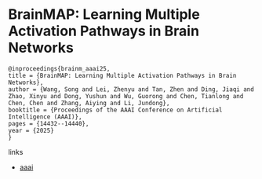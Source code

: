 # BrainMAP: Learning Multiple Activation Pathways in Brain Networks

```
@inproceedings{brainm_aaai25,
title = {BrainMAP: Learning Multiple Activation Pathways in Brain Networks},
author = {Wang, Song and Lei, Zhenyu and Tan, Zhen and Ding, Jiaqi and Zhao, Xinyu and Dong, Yushun and Wu, Guorong and Chen, Tianlong and Chen, Chen and Zhang, Aiying and Li, Jundong},
booktitle = {Proceedings of the AAAI Conference on Artificial Intelligence (AAAI)},
pages = {14432--14440},
year = {2025}
}
```

links
- [aaai](https://ojs.aaai.org/index.php/AAAI/article/view/33581)
